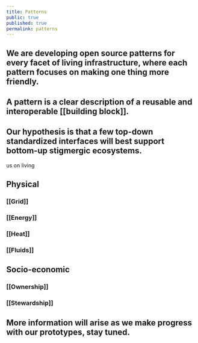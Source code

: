 ```yaml
---
title: Patterns
public: true
published: true
permalink: patterns
---
```


## We are developing open source patterns for every facet of living infrastructure, where each pattern focuses on making one thing more friendly.
## A pattern is a clear description of a reusable and interoperable [[building block]].
## Our hypothesis is that a few top-down standardized interfaces will best support bottom-up stigmergic ecosystems.
us on living
## Physical
### [[Grid]]
### [[Energy]]
### [[Heat]]
### [[Fluids]]
## Socio-economic
### [[Ownership]]
### [[Stewardship]]
## More information will arise as we make progress with our prototypes, stay tuned.